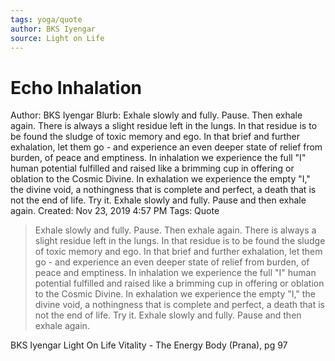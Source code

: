 ```yaml
---
tags: yoga/quote
author: BKS Iyengar
source: Light on Life
---
```


# Echo Inhalation

Author: BKS Iyengar
Blurb: Exhale slowly and fully.  Pause.  Then exhale again.  There is always a slight residue left in the lungs.  In that residue is to be found the sludge of toxic memory and ego.  In that brief and further exhalation, let them go - and experience an even deeper state of relief from burden, of peace and emptiness.  In inhalation we experience the full "I" human potential fulfilled and raised like a brimming cup in offering or oblation to the Cosmic Divine.  In exhalation we experience the empty "I," the divine void, a nothingness that is complete and perfect, a death that is not the end of life.  Try it.  Exhale slowly and fully. Pause and then exhale again.
Created: Nov 23, 2019 4:57 PM
Tags: Quote

> Exhale slowly and fully.  Pause.  Then exhale again.  There is always a slight residue left in the lungs.  In that residue is to be found the sludge of toxic memory and ego.  In that brief and further exhalation, let them go - and experience an even deeper state of relief from burden, of peace and emptiness.  In inhalation we experience the full "I" human potential fulfilled and raised like a brimming cup in offering or oblation to the Cosmic Divine.  In exhalation we experience the empty "I," the divine void, a nothingness that is complete and perfect, a death that is not the end of life.  Try it.  Exhale slowly and fully. Pause and then exhale again.

BKS Iyengar
Light On Life
Vitality - The Energy Body (Prana), pg 97
